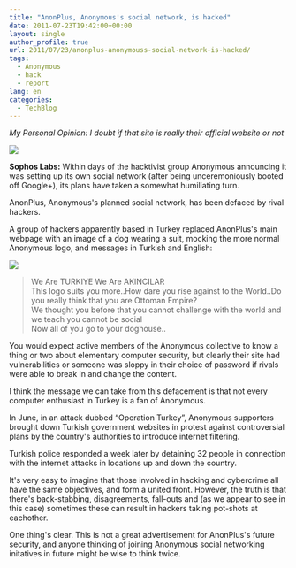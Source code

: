 ```yaml
---
title: "AnonPlus, Anonymous's social network, is hacked"
date: 2011-07-23T19:42:00+00:00
layout: single
author_profile: true
url: 2011/07/23/anonplus-anonymouss-social-network-is-hacked/
tags:
  - Anonymous
  - hack
  - report
lang: en
categories: 
  - TechBlog
---
```

_My Personal Opinion: I doubt if that site is really their official website or not_

[![](http://2.bp.blogspot.com/-xOdxe_5IVzQ/TiscBs9GSfI/AAAAAAAAD60/JXz6hgzXFac/s1600/anonymous-dog-170.jpg)](http://2.bp.blogspot.com/-xOdxe_5IVzQ/TiscBs9GSfI/AAAAAAAAD60/JXz6hgzXFac/s1600/anonymous-dog-170.jpg)

**Sophos Labs:** Within days of the hacktivist group Anonymous announcing it was setting up its own social network (after being unceremoniously booted off Google+), its plans have taken a somewhat humiliating turn.

AnonPlus, Anonymous's planned social network, has been defaced by rival hackers.

A group of hackers apparently based in Turkey replaced AnonPlus's main webpage with an image of a dog wearing a suit, mocking the more normal Anonymous logo, and messages in Turkish and English:

[![](http://4.bp.blogspot.com/-sEVpnS93Upw/Tisb_TooHrI/AAAAAAAAD6w/GaAJNGl_b_8/s400/anonplus-defaced.jpg)](http://4.bp.blogspot.com/-sEVpnS93Upw/Tisb_TooHrI/AAAAAAAAD6w/GaAJNGl_b_8/s1600/anonplus-defaced.jpg)

> We Are TURKIYE We Are AKINCILAR  
> This logo suits you more..How dare you rise against to the World..Do you really think that you are Ottoman Empire?  
> We thought you before that you cannot challenge with the world and we teach you cannot be social  
> Now all of you go to your doghouse..

You would expect active members of the Anonymous collective to know a thing or two about elementary computer security, but clearly their site had vulnerabilities or someone was sloppy in their choice of password if rivals were able to break in and change the content.

I think the message we can take from this defacement is that not every computer enthusiast in Turkey is a fan of Anonymous.

In June, in an attack dubbed “Operation Turkey”, Anonymous supporters brought down Turkish government websites in protest against controversial plans by the country's authorities to introduce internet filtering.

Turkish police responded a week later by detaining 32 people in connection with the internet attacks in locations up and down the country.

It's very easy to imagine that those involved in hacking and cybercrime all have the same objectives, and form a united front. However, the truth is that there's back-stabbing, disagreements, fall-outs and (as we appear to see in this case) sometimes these can result in hackers taking pot-shots at eachother.

One thing's clear. This is not a great advertisement for AnonPlus's future security, and anyone thinking of joining Anonymous social networking initatives in future might be wise to think twice.